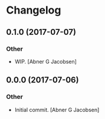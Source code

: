 # Changelog


## 0.1.0 (2017-07-07)

### Other

* WIP. [Abner G Jacobsen]


## 0.0.0 (2017-07-06)

### Other

* Initial commit. [Abner G Jacobsen]


